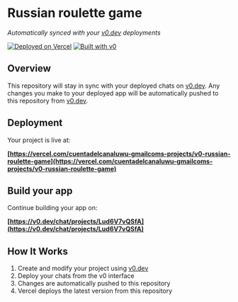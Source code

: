 # Russian roulette game

*Automatically synced with your [v0.dev](https://v0.dev) deployments*

[![Deployed on Vercel](https://img.shields.io/badge/Deployed%20on-Vercel-black?style=for-the-badge&logo=vercel)](https://vercel.com/cuentadelcanaluwu-gmailcoms-projects/v0-russian-roulette-game)
[![Built with v0](https://img.shields.io/badge/Built%20with-v0.dev-black?style=for-the-badge)](https://v0.dev/chat/projects/Lud6V7vQSfA)

## Overview

This repository will stay in sync with your deployed chats on [v0.dev](https://v0.dev).
Any changes you make to your deployed app will be automatically pushed to this repository from [v0.dev](https://v0.dev).

## Deployment

Your project is live at:

**[https://vercel.com/cuentadelcanaluwu-gmailcoms-projects/v0-russian-roulette-game](https://vercel.com/cuentadelcanaluwu-gmailcoms-projects/v0-russian-roulette-game)**

## Build your app

Continue building your app on:

**[https://v0.dev/chat/projects/Lud6V7vQSfA](https://v0.dev/chat/projects/Lud6V7vQSfA)**

## How It Works

1. Create and modify your project using [v0.dev](https://v0.dev)
2. Deploy your chats from the v0 interface
3. Changes are automatically pushed to this repository
4. Vercel deploys the latest version from this repository